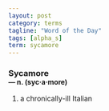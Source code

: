 ```yaml
---
layout: post
category: terms
tagline: "Word of the Day"
tags: [alpha_s]
term: sycamore
---
```


<h3>Sycamore<br/> <small>&mdash; n. (syc<span>&middot;</span>a<span>&middot;</span>more)</small></h3>
<p><ol><li>a chronically-ill Italian</li>
</ol></p>
